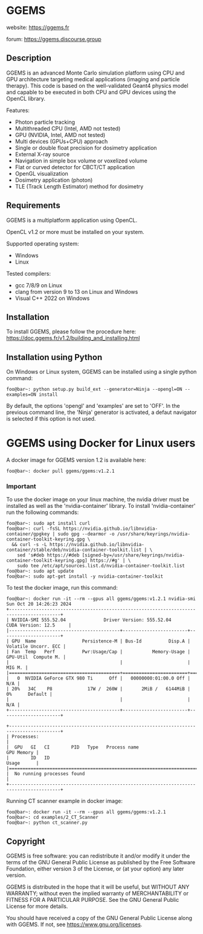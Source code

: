 # GGEMS

website: <https://ggems.fr>

forum: <https://ggems.discourse.group>

## Description

GGEMS is an advanced Monte Carlo simulation platform using CPU and GPU architecture targeting medical applications (imaging and particle therapy). This code is based on the well-validated Geant4 physics model and capable to be executed in both CPU and GPU devices using the OpenCL library.

Features:
* Photon particle tracking
* Multithreaded CPU (Intel, AMD not tested)
* GPU (NVIDIA, Intel, AMD not tested)
* Multi devices (GPUs+CPU) approach
* Single or double float precision for dosimetry application
* External X-ray source
* Navigation in simple box volume or voxelized volume
* Flat or curved detector for CBCT/CT application
* OpenGL visualization
* Dosimetry application (photon)
* TLE (Track Length Estimator) method for dosimetry

## Requirements

GGEMS is a multiplatform application using OpenCL.

OpenCL v1.2 or more must be installed on your system.

Supported operating system:

* Windows
* Linux

Tested compilers:

* gcc 7/8/9 on Linux
* clang from version 9 to 13 on Linux and Windows
* Visual C++ 2022 on Windows

## Installation

To install GGEMS, please follow the procedure here: <https://doc.ggems.fr/v1.2/building_and_installing.html>

## Installation using Python

On Windows or Linux system, GGEMS can be installed using a single python command:

```console
foo@bar~: python setup.py build_ext --generator=Ninja --opengl=ON --examples=ON install
```

By default, the options 'opengl' and 'examples' are set to 'OFF'. In the previous command line, the 'Ninja' generator is activated, a defaut navigator is selected if this option is not used.

# GGEMS using Docker for Linux users

A docker image for GGEMS version 1.2 is available here:

```console
foo@bar~: docker pull ggems/ggems:v1.2.1
```

### Important

To use the docker image on your linux machine, the nvidia driver must be installed as well as the 'nvidia-container' library. To install 'nvidia-container' run the following commands:

```console
foo@bar~: sudo apt install curl
foo@bar~: curl -fsSL https://nvidia.github.io/libnvidia-container/gpgkey | sudo gpg --dearmor -o /usr/share/keyrings/nvidia-container-toolkit-keyring.gpg \
  && curl -s -L https://nvidia.github.io/libnvidia-container/stable/deb/nvidia-container-toolkit.list | \
    sed 's#deb https://#deb [signed-by=/usr/share/keyrings/nvidia-container-toolkit-keyring.gpg] https://#g' | \
    sudo tee /etc/apt/sources.list.d/nvidia-container-toolkit.list
foo@bar~: sudo apt update
foo@bar~: sudo apt-get install -y nvidia-container-toolkit
```

To test the docker image, run this command:

```console
foo@bar~: docker run -it --rm --gpus all ggems/ggems:v1.2.1 nvidia-smi
Sun Oct 20 14:26:23 2024       
+-----------------------------------------------------------------------------------------+
| NVIDIA-SMI 555.52.04              Driver Version: 555.52.04      CUDA Version: 12.5     |
|-----------------------------------------+------------------------+----------------------+
| GPU  Name                 Persistence-M | Bus-Id          Disp.A | Volatile Uncorr. ECC |
| Fan  Temp   Perf          Pwr:Usage/Cap |           Memory-Usage | GPU-Util  Compute M. |
|                                         |                        |               MIG M. |
|=========================================+========================+======================|
|   0  NVIDIA GeForce GTX 980 Ti      Off |   00000000:01:00.0 Off |                  N/A |
| 20%   34C    P8             17W /  260W |       2MiB /   6144MiB |      0%      Default |
|                                         |                        |                  N/A |
+-----------------------------------------+------------------------+----------------------+
                                                                                         
+-----------------------------------------------------------------------------------------+
| Processes:                                                                              |
|  GPU   GI   CI        PID   Type   Process name                              GPU Memory |
|        ID   ID                                                               Usage      |
|=========================================================================================|
|  No running processes found                                                             |
+-----------------------------------------------------------------------------------------+
```

Running CT scanner example in docker image:

```console
foo@bar~: docker run -it --rm --gpus all ggems/ggems:v1.2.1
foo@bar~: cd examples/2_CT_Scanner
foo@bar~: python ct_scanner.py
```

## Copyright

GGEMS is free software: you can redistribute it and/or modify
it under the terms of the GNU General Public License as published by
the Free Software Foundation, either version 3 of the License, or
(at your option) any later version.

GGEMS is distributed in the hope that it will be useful,
but WITHOUT ANY WARRANTY; without even the implied warranty of
MERCHANTABILITY or FITNESS FOR A PARTICULAR PURPOSE.  See the
GNU General Public License for more details.

You should have received a copy of the GNU General Public License
along with GGEMS.  If not, see <https://www.gnu.org/licenses>.
